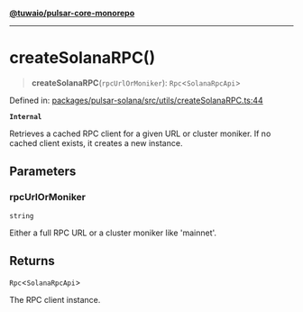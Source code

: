 [**@tuwaio/pulsar-core-monorepo**](../../../README.md)

***

# createSolanaRPC()

> **createSolanaRPC**(`rpcUrlOrMoniker`): `Rpc`\<`SolanaRpcApi`\>

Defined in: [packages/pulsar-solana/src/utils/createSolanaRPC.ts:44](https://github.com/TuwaIO/pulsar-core/blob/b6b6c3a1756747dcac62deff3f3b4bb3716a2405/packages/pulsar-solana/src/utils/createSolanaRPC.ts#L44)

**`Internal`**

Retrieves a cached RPC client for a given URL or cluster moniker.
If no cached client exists, it creates a new instance.

## Parameters

### rpcUrlOrMoniker

`string`

Either a full RPC URL or a cluster moniker like 'mainnet'.

## Returns

`Rpc`\<`SolanaRpcApi`\>

The RPC client instance.
